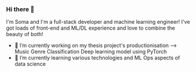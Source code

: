 ### Hi there 👋

I'm Soma and I'm a full-stack developer and machine learning engineer! I've got loads of front-end and ML/DL experience and love to combine the beauty of both! 

- 🔭 I’m currently working on my thesis project's productionisation --> Music Genre Classification Deep learning model using PyTorch
- 🌱 I’m currently learning various technologies and ML Ops aspects of data science

